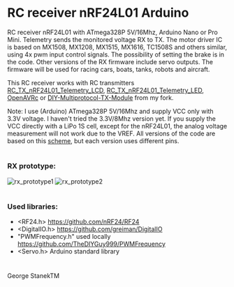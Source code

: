 # RC receiver nRF24L01 Arduino
RC receiver nRF24L01 with ATmega328P 5V/16Mhz, Arduino Nano or Pro Mini.
Telemetry sends the monitored voltage RX to TX. 
The motor driver IC is based on MX1508, MX1208, MX1515, MX1616, TC1508S and others similar, using 4x pwm input control signals.
The possibility of setting the brake is in the code.
Other versions of the RX firmware include servo outputs.
The firmware will be used for racing cars, boats, tanks, robots and aircraft.

This RC receiver works with RC transmitters [RC_TX_nRF24L01_Telemetry_LCD](https://github.com/stanekTM/RC_TX_nRF24L01_Telemetry_LCD), 
[RC_TX_nRF24L01_Telemetry_LED](https://github.com/stanekTM/RC_TX_nRF24L01_Telemetry_LED), 
[OpenAVRc](https://github.com/stanekTM/OpenAVRc_Dev) or [DIY-Multiprotocol-TX-Module](https://github.com/stanekTM/DIY-Multiprotocol-TX-Module) from my fork.

Note: I use (Arduino) ATmega328P 5V/16Mhz and supply VCC only with 3.3V voltage. 
I haven't tried the 3.3V/8Mhz version yet. 
If you supply the VCC directly with a LiPo 1S cell, except for the nRF24L01, the analog voltage measurement will not work due to the VREF. 
All versions of the code are based on this [scheme](https://raw.githubusercontent.com/stanekTM/RC_RX_nRF24L01_Telemetry_Motor_Driver_Servo/master/RC_RX_OpenAVRc_Multi_2ch_A1_Motor_Driver/Schema_Motor_Driver.PNG), but each version uses different pins.
#
### RX prototype: 
![rx_prototype1](https://raw.githubusercontent.com/stanekTM/RC_RX_nRF24L01_Telemetry_Motor_Driver_Servo/master/documents/rx_prototype1.jpg)
![rx_prototype2](https://raw.githubusercontent.com/stanekTM/RC_RX_nRF24L01_Telemetry_Motor_Driver_Servo/master/documents/rx_prototype2.jpg)
#
### Used libraries:
* <RF24.h>                      https://github.com/nRF24/RF24 
* <DigitalIO.h>                 https://github.com/greiman/DigitalIO
* "PWMFrequency.h" used locally https://github.com/TheDIYGuy999/PWMFrequency
* <Servo.h>        Arduino standard library
#
George StanekTM
